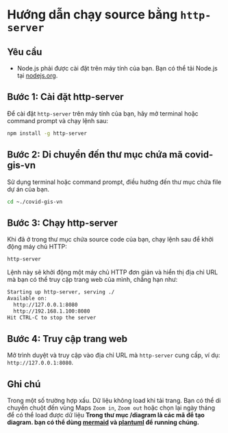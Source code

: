 # Hướng dẫn chạy source bằng `http-server`

## Yêu cầu
- Node.js phải được cài đặt trên máy tính của bạn. Bạn có thể tải Node.js tại [nodejs.org](https://nodejs.org/).

## Bước 1: Cài đặt http-server
Để cài đặt `http-server` trên máy tính của bạn, hãy mở terminal hoặc command prompt và chạy lệnh sau:

```bash
npm install -g http-server
```

## Bước 2: Di chuyển đến thư mục chứa mã covid-gis-vn
Sử dụng terminal hoặc command prompt, điều hướng đến thư mục chứa file dự án của bạn.

```bash
cd ~./covid-gis-vn
```

## Bước 3: Chạy http-server
Khi đã ở trong thư mục chứa source code của bạn, chạy lệnh sau để khởi động máy chủ HTTP:

```bash
http-server
```

Lệnh này sẽ khởi động một máy chủ HTTP đơn giản và hiển thị địa chỉ URL mà bạn có thể truy cập trang web của mình, chẳng hạn như:

```bash
Starting up http-server, serving ./ 
Available on:
  http://127.0.0.1:8080
  http://192.168.1.100:8080
Hit CTRL-C to stop the server
```

## Bước 4: Truy cập trang web
Mở trình duyệt và truy cập vào địa chỉ URL mà `http-server` cung cấp, ví dụ: `http://127.0.0.1:8080`.

## Ghi chú
Trong một số trường hợp xấu. Dữ liệu không load khi tải trang. Bạn có thể di chuyển chuột đến vùng Maps `Zoom in`, `Zoom out` hoặc chọn lại ngày tháng để có thể load được dữ liệu
**Trong thư mục /diagram là các mã để tạo diagram. bạn có thể dùng [mermaid](https://mermaid.js.org/) và [plantuml](https://plantuml.com/activity-diagram-beta) để running chúng.**